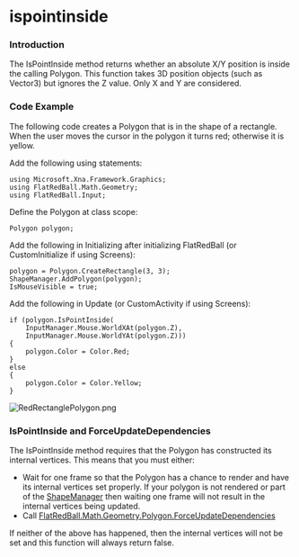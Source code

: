 # ispointinside

### Introduction

The IsPointInside method returns whether an absolute X/Y position is inside the calling Polygon. This function takes 3D position objects (such as Vector3) but ignores the Z value. Only X and Y are considered.

### Code Example

The following code creates a Polygon that is in the shape of a rectangle. When the user moves the cursor in the polygon it turns red; otherwise it is yellow.

Add the following using statements:

```
using Microsoft.Xna.Framework.Graphics;
using FlatRedBall.Math.Geometry;
using FlatRedBall.Input;
```

Define the Polygon at class scope:

```
Polygon polygon;
```

Add the following in Initializing after initializing FlatRedBall (or CustomInitialize if using Screens):

```
polygon = Polygon.CreateRectangle(3, 3);
ShapeManager.AddPolygon(polygon);
IsMouseVisible = true;
```

Add the following in Update (or CustomActivity if using Screens):

```
if (polygon.IsPointInside(
    InputManager.Mouse.WorldXAt(polygon.Z),
    InputManager.Mouse.WorldYAt(polygon.Z)))
{
    polygon.Color = Color.Red;
}
else
{
    polygon.Color = Color.Yellow;
}
```

![RedRectanglePolygon.png](../../../../../../media/migrated_media-RedRectanglePolygon.png)

### IsPointInside and ForceUpdateDependencies

The IsPointInside method requires that the Polygon has constructed its internal vertices. This means that you must either:

* Wait for one frame so that the Polygon has a chance to render and have its internal vertices set properly. If your polygon is not rendered or part of the [ShapeManager](../../../../../../frb/docs/index.php) then waiting one frame will not result in the internal vertices being updated.
* Call [FlatRedBall.Math.Geometry.Polygon.ForceUpdateDependencies](../../../../../../frb/docs/index.php)

If neither of the above has happened, then the internal vertices will not be set and this function will always return false.
